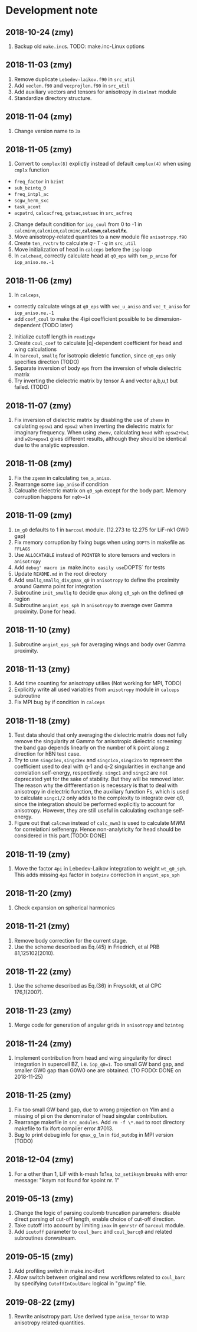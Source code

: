 # Development note

## 2018-10-24 (zmy)

1. Backup old `make.inc`s. TODO: make.inc-Linux options

## 2018-11-03 (zmy)

1. Remove duplicate `Lebedev-laikov.f90` in `src_util`
2. Add `veclen.f90` and `vecprojlen.f90` in `src_util`
3. Add auxiliary vectors and tensors for anisotropy in `dielmat` module
4. Standardize directory structure.
  
## 2018-11-04 (zmy)

1. Change version name to `3a`

## 2018-11-05 (zmy)

1. Convert to `complex(8)` explictly instead of default `complex(4)` when using `cmplx` function
  - `freq_factor` in `bzint`
  - `sub_bzintq_0`
  - `freq_intpl_ac`
  - `scgw_herm_sxc`
  - `task_acont`
  - `acpatrd`, `calcacfreq`, `getsac`,`setsac` in `src_acfreq`
2. Change default condition for `iop_coul` from 0 to -1 in `calcminm`,`calcmicm`,`calcminc`,**`calcmwm`**,**`calcselfx`**.
3. Move anisotropy-related quantites to a new module file `anisotropy.f90`
4. Create `ten_rvctrv` to calculate $q\cdot T\cdot q$ in `src_util`
5. Move initialization of head in `calceps` before the `isp` loop
6. In `calchead`, correctly calculate head at `q0_eps` with `ten_p_aniso` for `iop_aniso.ne.-1`

## 2018-11-06 (zmy)

1. In `calceps`, 
  - correctly calculate wings at `q0_eps` with `vec_u_aniso` and `vec_t_aniso` for `iop_aniso.ne.-1`
  - add `coef_coul` to make the 4\\pi coefficient possible to be dimension-dependent (TODO later)
2. Initialize cutoff length in `readingw`
3. Create `coul_coef` to calculate |q|-dependent coefficient for head and wing calculations
4. In `barcoul`, `smallq` for isotropic dieletric function, since `q0_eps` only specifies direction (TODO)
5. Separate inversion of body `eps` from the inversion of whole dielectric matrix
6. Try inverting the dielectric matrix by tensor A and vector a,b,u,t but failed. (TODO)

## 2018-11-07 (zmy)

1. Fix inversion of dielectric matrix by disabling the use of `zhemv` in 
  calulating `epsw1` and `epsw2` when inverting the dielectric matrix for imaginary frequency.
  When using `zhemv`, calculating `head` with `epsw2+bw1` and `w2b+epsw1` gives different results,
  although they should be identical due to the analytic expression.

## 2018-11-08 (zmy)

1. Fix the `zgemm` in calculating `ten_a_aniso`.
2. Rearrange some `iop_aniso` if condition
3. Calcualte dielectric matrix on `q0_sph` except for the body part. Memory corruption happens for `nq0>=14`

## 2018-11-09 (zmy)

1. `im_g0` defaults to 1 in `barcoul` module. (12.273 to 12.275 for LiF-nk1 GW0 gap)
2. Fix memory corruption by fixing bugs when using `DOPTS` in makefile as `FFLAGS`
3. Use `ALLOCATABLE` instead of `POINTER` to store tensors and vectors in `anisotropy`
4. Add `debug' macro in `make.inc` to easily use `DOPTS` for tests
5. Update `README.md` in the root directory
6. Add `smallq`,`smallq_div`,`qmax_q0` in `anisotropy` to define the proximity around Gamma point for integration
7. Subroutine `init_smallq` to decide `qmax` along `q0_sph` on the defined `q0` region
8. Subroutine `angint_eps_sph` in `anisotropy` to average over Gamma proximity. Done for head.

## 2018-11-10 (zmy)

1. Subroutine `angint_eps_sph` for averaging wings and body over Gamma proximity.

## 2018-11-13 (zmy)

1. Add time counting for anisotropy utilies (Not working for MPI, TODO)
2. Explicitly write all used variables from `anisotropy` module in `calceps` subroutine
3. Fix MPI bug by if condition in `calceps`

## 2018-11-18 (zmy)

1. Test data should that only averaging the dielectric matrix does not fully remove the singularity at Gamma
  for anisotropic dielectric screening: the band gap depends linearly on the number of k point along z direction
  for hBN test case.
2. Try to use `singc1ex,singc2ex` and `singc1co,singc2co` to represent the coefficient used to deal with q-1 
  and q-2 singularities in exchange and correlation self-energy, respectively. `singc1` and `singc2` are not 
  deprecated yet for the sake of stability. But they will be removed later.
  The reason why the diffferentiation is necessary is that to deal with anisotropy in dielectric function, 
  the auxiliary function Fs, which is used to calculate `singc1/2` only adds to the complexity to 
  integrate over q0, since the integration should be performed explicitly to account for anisotropy.
  However, they are still useful in calculating exchange self-energy.
3. Figure out that `calcmwm` instead of `calc_mwm3` is used to calculate M*W*M for correlationi selfenergy.
  Hence non-analyticity for head should be considered in this part.(TODO: DONE)

## 2018-11-19 (zmy)

1. Move the factor `4pi` in Lebedev-Laikov integration to weight `wt_q0_sph`.
  This adds missing `4pi` factor in `bodyinv` correction in `angint_eps_sph`

## 2018-11-20 (zmy)

1. Check expansion on spherical harmonics

## 2018-11-21 (zmy)

1. Remove body correction for the current stage.
2. Use the scheme described as Eq.(45) in Friedrich, et al PRB 81,125102(2010).

## 2018-11-22 (zmy)

1. Use the scheme described as Eq.(36) in Freysoldt, et al CPC 176,1(2007).

## 2018-11-23 (zmy)

1. Merge code for generation of angular grids in `anisotropy` and `bzinteg`

## 2018-11-24 (zmy)

1. Implement contribution from head and wing singularity for direct 
  integration in supercell BZ, i.e. `iop_q0=1`. Too small GW band gap, and
  smaller GW0 gap than G0W0 one are obtained. (TO FODO: DONE on 2018-11-25)

## 2018-11-25 (zmy)

1. Fix too small GW band gap, due to wrong projection on Ylm and a missing
  of pi on the denominator of head singular contribution.
2. Rearrange makefile in `src_modules`. Add `rm -f \*.mod` to root directory
  makefile to fix ifort compiler error #7013.
3. Bug to print debug info for `qmax_g_lm` in `fid_outdbg` in MPI version (TODO)

## 2018-12-04 (zmy)

1. For a other than 1, LiF with k-mesh 1x1xa, `bz_setiksym` breaks with error message: 
  "iksym not found for kpoint nr. 1"

## 2019-05-13 (zmy)

1. Change the logic of parsing coulomb truncation parameters: disable direct parsing
  of cut-off length, enable choice of cut-off direction.
2. Take cutoff into account by limiting `imax` in `genrstr` of `barcoul` module.
3. Add `icutoff` parameter to `coul_barc` and `coul_barcq0` and related subroutines
  donwstream.

## 2019-05-15 (zmy)

1. Add profiling switch in make.inc-ifort
2. Allow switch between original and new workflows related to `coul_barc` by specifying
  `CutoffInCoulBarc` logical in "gw.inp" file.

## 2019-08-22 (zmy)

1. Rewrite anisotropy part. Use derived type `aniso_tensor` to wrap anisotropy related
  quantities.

